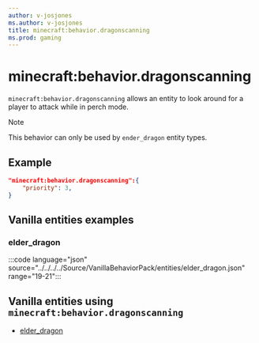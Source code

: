 ```yaml
---
author: v-josjones
ms.author: v-josjones
title: minecraft:behavior.dragonscanning
ms.prod: gaming
---
```


# minecraft:behavior.dragonscanning

`minecraft:behavior.dragonscanning` allows an entity to look around for a player to attack while in perch mode.

> [!NOTE]
> This behavior can only be used by `ender_dragon` entity types.

## Example

```json
"minecraft:behavior.dragonscanning":{
    "priority": 3,
}
```

## Vanilla entities examples

### elder_dragon

:::code language="json" source="../../../../Source/VanillaBehaviorPack/entities/elder_dragon.json" range="19-21":::

## Vanilla entities using `minecraft:behavior.dragonscanning`

- [elder_dragon](../../../../Source/VanillaBehaviorPack_Snippets/entities/elder_dragon.md)
